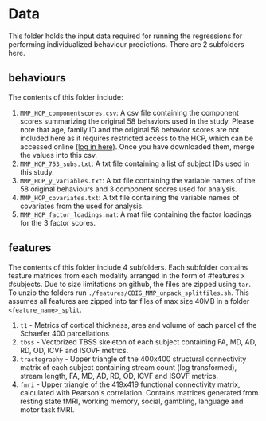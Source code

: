 # Data
This folder holds the input data required for running the regressions for performing individualized behaviour predictions. There are 2 subfolders here.

## behaviours
The contents of this folder include:
1. `MMP_HCP_componentscores.csv`: A csv file containing the component scores summarizing the original 58 behaviors used in the study. Please note that age, family ID and the original 58 behavior scores are not included here as it requires restricted access to the HCP, which can be accessed online [(log in here)](https://db.humanconnectome.org/). Once you have downloaded them, merge the values into this csv.
2. `MMP_HCP_753_subs.txt`: A txt file containing a list of subject IDs used in this study. 
3. `MMP_HCP_y_variables.txt`: A txt file containing the variable names of the 58 original behaviours and 3 component scores used for analysis. 
4. `MMP_HCP_covariates.txt`: A txt file containing the variable names of covariates from the  used for analysis. 
5. `MMP_HCP_factor_loadings.mat`: A mat file containing the factor loadings for the 3 factor scores.

## features
The contents of this folder include 4 subfolders. Each subfolder contains feature matrices from each modality arranged in the form of #features x #subjects. Due to size limitations on github, the files are zipped using `tar`. To unzip the folders run `./features/CBIG_MMP_unpack_splitfiles.sh`. This assumes all features are zipped into tar files of max size 40MB in a folder `<feature_name>_split`.
1. `t1` - Metrics of cortical thickness, area and volume of each parcel of the Schaefer 400 parcellations 
2. `tbss` - Vectorized TBSS skeleton of each subject containing FA, MD, AD, RD, OD, ICVF and ISOVF metrics.
3. `tractography` - Upper triangle of the 400x400 structural connectivity matrix of each subject containing stream count (log transformed), stream length, FA, MD, AD, RD, OD, ICVF and ISOVF metrics.
4. `fmri` - Upper triangle of the 419x419 functional connectivity matrix, calculated with Pearson's correlation. Contains matrices generated from resting state fMRI, working memory, social, gambling, language and motor task fMRI. 

